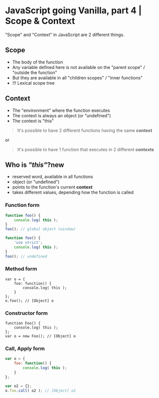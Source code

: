 # JavaScript going Vanilla, part 4 | Scope & Context

"Scope" and "Context" in JavaScript are 2 different things.

## Scope

* The body of the function
* Any variable defined here is not available on the "parent scope" / "outside the function"
* But they are available in all "children scopes" / "inner functions"
* !!! Lexical scope tree

## Context

* The "environment" where the function executes
* The context is always an object (or "undefined")
* The context is "this"

> It's possible to have 2 different functions having the same __context__

or

> It's possible to have 1 function that executes in 2 different __contexts__

## Who is _"this"_?new

* reserved word, available in all functions
* object (or "undefined")
* points to the function's current __context__
* takes different values, depending how the function is called

### Function form

```javascript
function foo() {
	console.log( this );
}
foo(); // global object (window)

function foo() {
	'use strict';
	console.log( this );
}
foo(); // undefined
```

### Method form

```
var o = {
	foo: function() {
		console.log( this );
	}
};
o.foo(); // [Object] o
```

### Constructor form

```
function Foo() {
	console.log( this );
};
var o = new Foo(); // [Object] o
```

### Call, Apply form

```javascript
var o = {
	foo: function() {
		console.log( this );
	}
};

var o2 = {};
o.foo.call( o2 ); // [Object] o2
```
